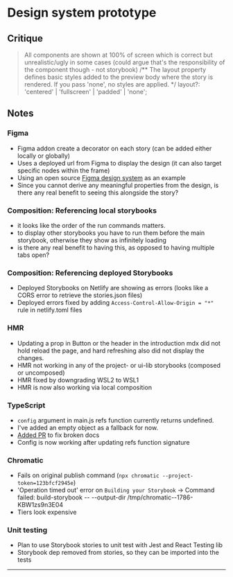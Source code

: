 # Design system prototype
## Critique 

> All components are shown at 100% of screen which is correct but unrealistic/ugly in some cases (could argue that's the responsibility of the component though - not storybook)
/** The layout property defines basic styles added to the preview body where the story is rendered. If you pass 'none', no styles are applied. */
layout?: 'centered' | 'fullscreen' | 'padded' | 'none';



## Notes 

### Figma
- Figma addon create a decorator on each story (can be added either locally or globally)
- Uses a deployed url from Figma to display the design (it can also target specific nodes within the frame)
- Using an open source [Figma design system](https://www.figma.com/file/1bzWImSTgy7SEZajf36Zu3/Shipwright-UI-Kit-Community) as an example
- Since you cannot derive any meaningful properties from the design, is there any real benefit to seeing this alongside the story?

### Composition: Referencing local storybooks 
- it looks like the order of the run commands matters. 
- to display other storybooks you have to run them before the main storybook, otherwise they show as infinitely loading
- is there any real benefit to having this, as opposed to having multiple tabs open?


### Composition: Referencing deployed Storybooks
- Deployed Storybooks on Netlify are showing as errors (looks like a CORS error to retrieve the stories.json files)
- Deployed errors fixed by adding `Access-Control-Allow-Origin = "*"` rule in netlify.toml files

### HMR

- Updating a prop in Button or the header in the introduction mdx did not hold reload the page, and hard refreshing also did not display the changes.
- HMR not working in any of the project- or ui-lib storybooks (composed or uncomposed)
- HMR fixed by downgrading WSL2 to WSL1
- HMR is now also working via local composition

### TypeScript 

- `config` argument in main.js refs function currently returns undefined.
- I've added an empty object as a fallback for now. 
- [Added PR](https://github.com/storybookjs/storybook/pull/14246) to fix broken docs
- Config is now working after updating refs function signature


### Chromatic 

- Fails on original publish command (`npx chromatic --project-token=123bfcf2945e`)
- 'Operation timed out' error on `Building your Storybook`
    → Command failed: build-storybook -- --output-dir /tmp/chromatic--1786-KBW1zs9n3E04
- Tiers look expensive


### Unit testing

- Plan to use Storybook stories to unit test with Jest and React Testing lib
- Storybook dep removed from stories, so they can be imported into the tests

---